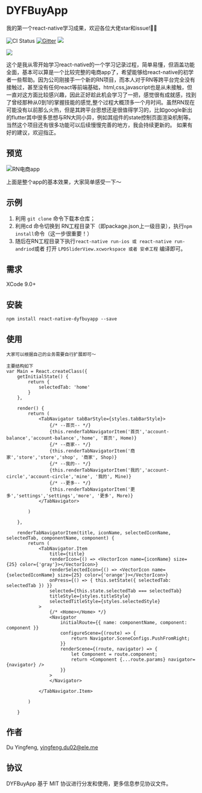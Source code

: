 # DYFBuyApp
我的第一个react-native学习成果，欢迎各位大佬star和issue!👏👏

![CI Status](https://travis-ci.org/duf1991/LPDSliderView.svg?branch=master)
[![Gitter](https://img.shields.io/gitter/room/nwjs/nw.js.svg)]()
![](https://img.shields.io/badge/language-javaScript-orange.svg)



![](http://wx2.sinaimg.cn/mw690/0060lm7Tly1fxfk994xq8j315c07uae8.jpg)

   这个是我从零开始学习react-native的一个学习记录过程，简单易懂，但涵盖功能全面，基本可以算是一个比较完整的电商app了，希望能够给react-native的初学者一些帮助。因为公司刚接手一个新的RN项目，而本人对于RN等跨平台完全没有接触过，甚至没有任何react等前端基础，html,css,javascript也是从未接触，但一直对这方面比较感兴趣，因此正好趁此机会学习了一把，感觉很有成就感，找到了曾经那种从0到1的掌握技能的感觉,整个过程大概顶多一个月时间。虽然RN现在可能没有以前那么火热，但是其跨平台思想还是很值得学习的，比如google新出的flutter其中很多思想与RN大同小异，例如其组件的state控制页面渲染机制等。当然这个项目还有很多功能可以后续慢慢完善的地方，我会持续更新的。
   如果有好的建议，欢迎指正。


## 预览

![RN电商app](resource/RN电商项目gif2.gif)

上面是整个app的基本效果，大家简单感受一下～


## 示例

1. 利用 `git clone` 命令下载本仓库；
2. 利用cd 命令切换到 RN工程目录下（即package.json上一级目录），执行`npm install`命令（这一步很重要！）
3. 随后在RN工程目录下执行`react-native run-ios 或 react-native run-andriod`或者 打开 `LPDSliderView.xcworkspace 或者 安卓工程` 编译即可。


## 需求

XCode 9.0+

## 安装

```
npm install react-native-dyfbuyapp --save
```

## 使用

```
大家可以根据自己的业务需要自行扩展即可～

主要结构如下
var Main = React.createClass({
    getInitialState() {
        return {
            selectedTab: 'home'
        }
    },

    render() {
        return (
            <TabNavigator tabBarStyle={styles.tabBarStyle}>
                {/* --首页-- */}
                {this.renderTabNavigatorItem('首页','account-balance','account-balance','home', '首页', Home)}
                {/* --商家-- */}
                {this.renderTabNavigatorItem('商家','store','store','shop', '商家', Shop)}
                {/* --我的-- */}
                {this.renderTabNavigatorItem('我的','account-circle','account-circle','mine', '我的', Mine)}
                {/* --更多-- */}
                {this.renderTabNavigatorItem('更多','settings','settings','more', '更多', More)}
            </TabNavigator>

        )

    },

    renderTabNavigatorItem(title, iconName, selectedIconName, selectedTab, componentName, component) {
        return (
            <TabNavigator.Item
                title={title}
                renderIcon={() => <VectorIcon name={iconName} size={25} color={'gray'}></VectorIcon>}
                renderSelectedIcon={() => <VectorIcon name={selectedIconName} size={25} color={'orange'}></VectorIcon>}
                onPress={() => { this.setState({ selectedTab: selectedTab }) }}
                selected={this.state.selectedTab === selectedTab}
                titleStyle={styles.titleStyle}
                selectedTitleStyle={styles.selectedStyle}
            >
                {/* <Home></Home> */}
                <Navigator
                    initialRoute={{ name: componentName, component: component }}
                    configureScene={(route) => {
                        return Navigator.SceneConfigs.PushFromRight;
                    }}
                    renderScene={(route, navigator) => {
                        let Component = route.component;
                        return <Component {...route.params} navigator={navigator} />
                    }}
                >
                </Navigator>

            </TabNavigator.Item>

        )

    }
```

## 作者

Du Yingfeng, yingfeng.du02@ele.me

## 协议

DYFBuyApp 基于 MIT 协议进行分发和使用，更多信息参见协议文件。
